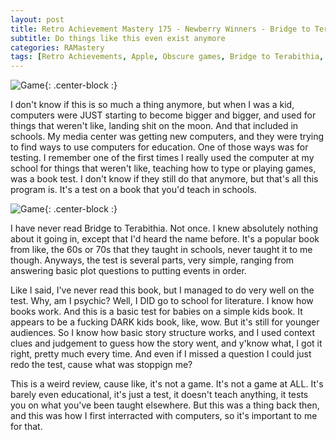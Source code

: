 ```yaml
---
layout: post
title: Retro Achievement Mastery 175 - Newberry Winners - Bridge to Terabithia
subtitle: Do things like this even exist anymore
categories: RAMastery
tags: [Retro Achievements, Apple, Obscure games, Bridge to Terabithia, Text Adventures, Reviews]
---
```



![Game](https://imgur.com/YPKvZoP.png){: .center-block :}

I don't know if this is so much a thing anymore, but when I was a kid, computers were JUST starting to become bigger and bigger, and used for things that weren't like, landing shit on the moon. And that included in schools. My media center was getting new computers, and they were trying to find ways to use computers for education. One of those ways was for testing. I remember one of the first times I really used the computer at my school for things that weren't like, teaching how to type or playing games, was a book test. I don't know if they still do that anymore, but that's all this program is. It's a test on a book that you'd teach in schools.

![Game](https://imgur.com/VMBUV6L.png){: .center-block :}

I have never read Bridge to Terabithia. Not once. I knew absolutely nothing about it going in, except that I'd heard the name before. It's a popular book from like, the 60s or 70s that they taught in schools, never taught it to me though. Anyways, the test is several parts, very simple, ranging from answering basic plot questions to putting events in order.

Like I said, I've never read this book, but I managed to do very well on the test. Why, am I psychic? Well, I DID go to school for literature. I know how books work. And this is a basic test for babies on a simple kids book. It appears to be a fucking DARK kids book, like, wow. But it's still for younger audiences. So I know how basic story structure works, and I used context clues and judgement to guess how the story went, and y'know what, I got it right, pretty much every time. And even if I missed a question I could just redo the test, cause what was stoppign me?

This is a weird review, cause like, it's not a game. It's not a game at ALL. It's barely even educational, it's just a test, it doesn't teach anything, it tests you on what you've been taught elsewhere. But this was a thing back then, and this was how I first interracted with computers, so it's important to me for that.
